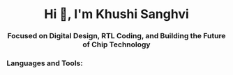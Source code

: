 <h1 align="center">Hi 👋, I'm Khushi Sanghvi</h1>
<h3 align="center">Focused on Digital Design, RTL Coding, and Building the Future of Chip Technology</h3>

<h3 align="left">Languages and Tools:</h3>
